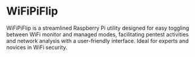 # WiFiPiFlip
WiFiPiFlip is a streamlined Raspberry Pi utility designed for easy toggling between WiFi monitor and managed modes, facilitating pentest activities and network analysis with a user-friendly interface. Ideal for experts and novices in WiFi security.
